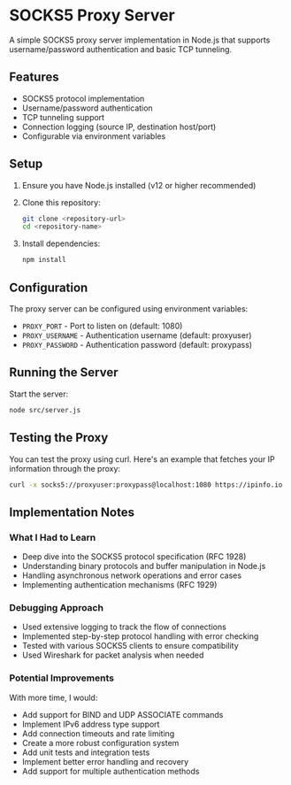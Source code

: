 # SOCKS5 Proxy Server

A simple SOCKS5 proxy server implementation in Node.js that supports username/password authentication and basic TCP tunneling.

## Features

- SOCKS5 protocol implementation
- Username/password authentication
- TCP tunneling support
- Connection logging (source IP, destination host/port)
- Configurable via environment variables

## Setup

1. Ensure you have Node.js installed (v12 or higher recommended)

2. Clone this repository:
   ```bash
   git clone <repository-url>
   cd <repository-name>
   ```

3. Install dependencies:
   ```bash
   npm install
   ```

## Configuration

The proxy server can be configured using environment variables:

- `PROXY_PORT` - Port to listen on (default: 1080)
- `PROXY_USERNAME` - Authentication username (default: proxyuser)
- `PROXY_PASSWORD` - Authentication password (default: proxypass)

## Running the Server

Start the server:

```bash
node src/server.js
```

## Testing the Proxy

You can test the proxy using curl. Here's an example that fetches your IP information through the proxy:

```bash
curl -x socks5://proxyuser:proxypass@localhost:1080 https://ipinfo.io
```

## Implementation Notes

### What I Had to Learn

- Deep dive into the SOCKS5 protocol specification (RFC 1928)
- Understanding binary protocols and buffer manipulation in Node.js
- Handling asynchronous network operations and error cases
- Implementing authentication mechanisms (RFC 1929)

### Debugging Approach

- Used extensive logging to track the flow of connections
- Implemented step-by-step protocol handling with error checking
- Tested with various SOCKS5 clients to ensure compatibility
- Used Wireshark for packet analysis when needed

### Potential Improvements

With more time, I would:

- Add support for BIND and UDP ASSOCIATE commands
- Implement IPv6 address type support
- Add connection timeouts and rate limiting
- Create a more robust configuration system
- Add unit tests and integration tests
- Implement better error handling and recovery
- Add support for multiple authentication methods